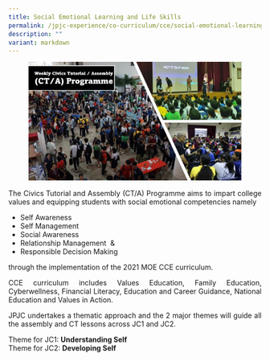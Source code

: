 ```yaml
---
title: Social Emotional Learning and Life Skills
permalink: /jpjc-experience/co-curriculum/cce/social-emotional-learning-and-life-skills/
description: ""
variant: markdown
---
```

<figure>
<img src="https://raw.githubusercontent.com/isomerpages/moe-jpjc/staging/images/JPJC%20Experience/Co%20Curriculum/CCE/Social%20Emotional%20L%20and%20LS/CCE_lifeskills.jpg"></figure>

<div align="justify">
<p>
The&nbsp;Civics Tutorial and Assembly (CT/A) Programme aims to impart college values and equipping students with social&nbsp;emotional competencies namely</p>
<ul>
	<li>Self Awareness</li>
	<li>Self Management</li>
	<li>Social&nbsp;Awareness</li>
	<li>Relationship Management&nbsp; &amp;</li>
	<li>Responsible Decision Making</li></ul>

<p>
through&nbsp;the implementation of the 2021 MOE CCE curriculum.</p>

<p>
CCE&nbsp;curriculum includes&nbsp;Values&nbsp;Education, Family Education, Cyberwellness, Financial Literacy, Education and Career Guidance, National Education and&nbsp;Values&nbsp;in&nbsp;Action.</p>

<p>
JPJC undertakes&nbsp;a thematic approach and the 2 major themes will guide all the assembly and CT lessons across JC1&nbsp;and&nbsp;JC2.</p>

<p>
Theme for JC1:&nbsp;<strong>Understanding Self</strong><br>
Theme for JC2:&nbsp;<strong>Developing Self</strong></p></div>